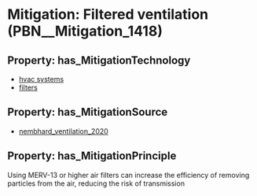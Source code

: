 # Mitigation: __Filtered ventilation__ (PBN__Mitigation_1418)

## Property: has_MitigationTechnology

* [hvac systems](../Technology/PBN__Technology_185)
* [filters](../Technology/PBN__Technology_192)

## Property: has_MitigationSource

* [nembhard_ventilation_2020](../Article/PBN__Article_104)

## Property: has_MitigationPrinciple

Using MERV-13 or higher air filters can increase the efficiency of removing particles from the air, reducing the risk of transmission

